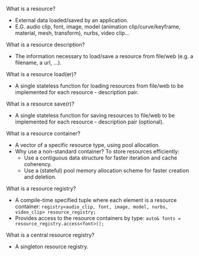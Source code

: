 What is a resource?
- External data loaded/saved by an application.
- E.G. audio clip, font, image, model (animation clip/curve/keyframe, material, mesh, transform), nurbs, video clip...

What is a resource description?
- The information necessary to load/save a resource from file/web (e.g. a filename, a url, ...).

What is a resource load(er)?
- A single stateless function for loading resources from file/web to be implemented for each resource - description pair.

What is a resource save(r)?
- A single stateless function for saving  resources to   file/web to be implemented for each resource - description pair (optional).

What is a resource container?
- A vector of a specific resource type, using pool allocation.
- Why use a non-standard container? To store resources efficiently:
  - Use a contiguous data structure for faster iteration and cache coherency.
  - Use a (stateful) pool memory allocation scheme for faster creation and deletion.

What is a resource registry?
- A compile-time specified tuple where each element is a resource container: 
  `registry<audio_clip, font, image, model, nurbs, video_clip> resource_registry;`
- Provides access to the resource containers by type: 
  `auto& fonts = resource_registry.access<font>();`

What is a central resource registry?
- A singleton resource registry.
